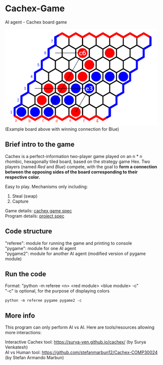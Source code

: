 # Cachex-Game
AI agent  - Cachex board game

![demo image](demo.png) </br>
(Example board above with winning connection for Blue)

## Brief intro to the game
Cachex is a perfect-information two-player game played on an n * n rhombic, hexagonally tiled
board, based on the strategy game Hex. Two players (named *Red* and *Blue*) compete, with the
goal to **form a connection between the opposing sides of the board corresponding to their respective color.**

Easy to play. Mechanisms only including:
1. Steal (swap)
2. Capture

Game details: [cachex game spec](AI_cachex_spec.pdf) </br>
Program details: [project spec](project_spec.pdf)

## Code structure
"referee": module for running the game and printing to console </br>
"pygame": module for one AI agent </br>
"pygame2": module for another AI agent (modified version of pygame module) 

## Run the code
Format: "python -m referee \<n> \<red module> \<blue module> -c" </br>
"-c" is optional, for the purpose of displaying colors
```
python -m referee pygame pygame2 -c
```

## More info
This program can only perform AI vs AI. Here are tools/resources allowing more interactions:

Interactive Cachex tool: https://surya-ven.github.io/cachex/ (by Surya Venkatesh) </br>
AI vs Human tool: https://github.com/stefanmarbun12/Cachex-COMP30024 (by Stefan Armando Marbun)

